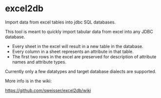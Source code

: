 # excel2db
Import data from excel tables into jdbc SQL databases.

This tool is meant to quickly import tabular data from excel into any JDBC database.

- Every sheet in the excel will result in a new table in the database.
- Every column in a sheet represents an attribute in that table.
- The first two rows in the excel are preserved for description of attribute names and attribute types.

Currently only a few datatypes and target database dialects are supported.

More info is in the wiki:

https://github.com/sweisser/excel2db/wiki
